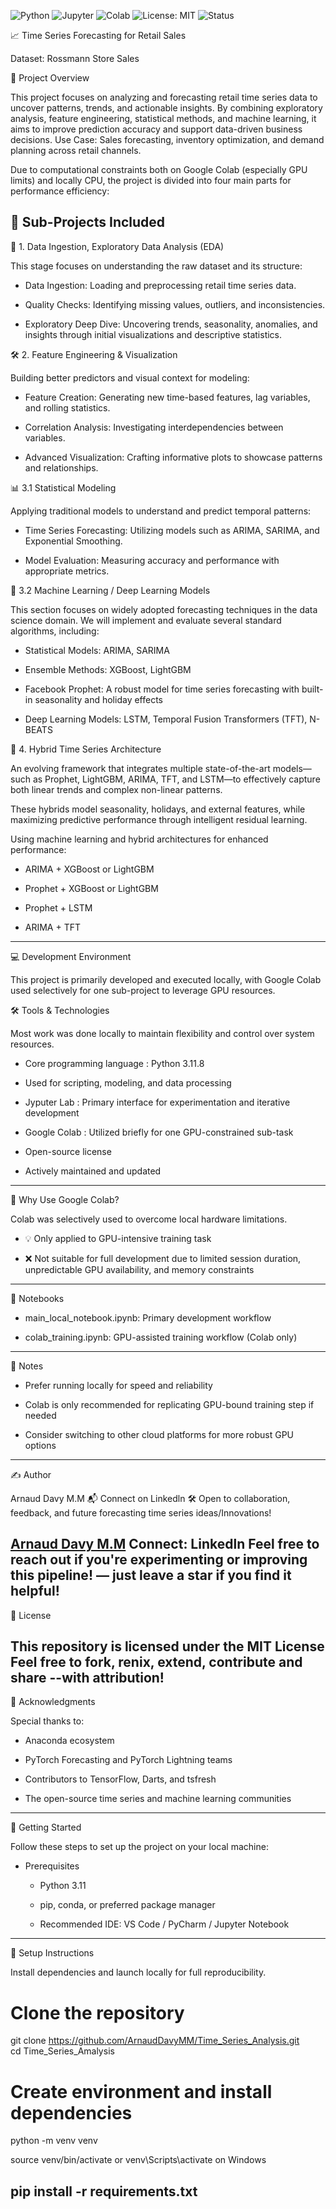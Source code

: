 ![Python](https://img.shields.io/badge/Python-3.11-blue)
![Jupyter](https://img.shields.io/badge/Jupyter-Notebook-orange)
![Colab](https://img.shields.io/badge/Google-Colab-yellow)
![License: MIT](https://img.shields.io/badge/License-MIT-green)
![Status](https://img.shields.io/badge/Status-Active-brightgreen)


📈 Time Series Forecasting for Retail Sales

Dataset: Rossmann Store Sales


🎯 Project Overview

This project focuses on analyzing and forecasting retail time series data to uncover patterns, trends, and actionable insights. By combining exploratory analysis, feature engineering, statistical methods, and machine learning, it aims to improve prediction accuracy and support data-driven business decisions. Use Case: Sales forecasting, inventory optimization, and demand planning across retail channels.

Due to computational constraints both on Google Colab (especially GPU limits) and locally CPU, the project is divided into four main parts for performance efficiency:

📂 Sub-Projects Included
--------------------------------------------------------------------------------

🧭 1. Data Ingestion, Exploratory Data Analysis (EDA)

This stage focuses on understanding the raw dataset and its structure:

  - Data Ingestion: Loading and preprocessing retail time series data.

  - Quality Checks: Identifying missing values, outliers, and inconsistencies.

  - Exploratory Deep Dive: Uncovering trends, seasonality, anomalies, and insights through initial visualizations and descriptive statistics.
  

🛠️ 2. Feature Engineering & Visualization

Building better predictors and visual context for modeling:

  - Feature Creation: Generating new time-based features, lag variables, and rolling statistics.

  - Correlation Analysis: Investigating interdependencies between variables.

  - Advanced Visualization: Crafting informative plots to showcase patterns and relationships.
  

📊 3.1 Statistical Modeling

Applying traditional models to understand and predict temporal patterns:

  - Time Series Forecasting: Utilizing models such as ARIMA, SARIMA, and Exponential Smoothing.

  - Model Evaluation: Measuring accuracy and performance with appropriate metrics.
  
  
🤖 3.2 Machine Learning / Deep Learning Models

This section focuses on widely adopted forecasting techniques in the data science domain. We will implement and evaluate several standard algorithms, including:

 - Statistical Models: ARIMA, SARIMA

 - Ensemble Methods: XGBoost, LightGBM

 - Facebook Prophet: A robust model for time series forecasting with built-in seasonality and holiday effects

 - Deep Learning Models: LSTM, Temporal Fusion Transformers (TFT), N-BEATS
 

🚀 4. Hybrid Time Series Architecture

An evolving framework that integrates multiple state-of-the-art models—such as Prophet, LightGBM, ARIMA, TFT, and LSTM—to effectively capture both linear trends and complex non-linear patterns.

These hybrids model seasonality, holidays, and external features, while maximizing predictive performance through intelligent residual learning.

Using machine learning and hybrid architectures for enhanced performance:

 - ARIMA + XGBoost or LightGBM
 
 - Prophet + XGBoost or LightGBM
     
 - Prophet + LSTM
     
 - ARIMA + TFT
--------------------------------------------------------------------------------

💻 Development Environment

This project is primarily developed and executed locally, with Google Colab used selectively for one sub-project to leverage GPU resources.

🛠️ Tools & Technologies

Most work was done locally to maintain flexibility and control over system resources.

  - Core programming language : Python 3.11.8

  - Used for scripting, modeling, and data processing
    
  - Jyputer Lab : Primary interface for experimentation and iterative development

  - Google Colab : Utilized briefly for one GPU-constrained sub-task

  - Open-source license

  - Actively maintained and updated
--------------------------------------------------------------------------------

🚀 Why Use Google Colab?

Colab was selectively used to overcome local hardware limitations.

  - 💡 Only applied to GPU-intensive training task

  - ❌ Not suitable for full development due to limited session duration, unpredictable GPU availability, and memory constraints
--------------------------------------------------------------------------------

📓 Notebooks

   - main_local_notebook.ipynb: Primary development workflow

   - colab_training.ipynb: GPU-assisted training workflow (Colab only)
--------------------------------------------------------------------------------

💬 Notes

   - Prefer running locally for speed and reliability

   - Colab is only recommended for replicating GPU-bound training step if needed

   - Consider switching to other cloud platforms for more robust GPU options
--------------------------------------------------------------------------------

✍️ Author

Arnaud Davy M.M 📬  Connect on Linkedln 🛠️ Open to collaboration, feedback, and future forecasting time series ideas/Innovations!

[Arnaud Davy M.M](https://www.linkedin.com/in/arnauddavy-mm) Connect: Linkedln Feel free to reach out if you're experimenting or improving this pipeline! — just leave a star if you find it helpful!
--------------------------------------------------------------------------------

📝 License

This repository is licensed under the MIT License Feel free to fork, renix, extend, contribute and share --with attribution!
--------------------------------------------------------------------------------

🙏 Acknowledgments

Special thanks to:

 - Anaconda ecosystem
            
 - PyTorch Forecasting and PyTorch Lightning teams
            
 - Contributors to TensorFlow, Darts, and tsfresh
            
 - The open-source time series and machine learning communities
    
--------------------------------------------------------------------------------

🚀 Getting Started

Follow these steps to set up the project on your local machine:

- Prerequisites

  - Python 3.11

  - pip, conda, or preferred package manager

  - Recommended IDE: VS Code / PyCharm / Jupyter Notebook
--------------------------------------------------------------------------------  
  
🧪 Setup Instructions

Install dependencies and launch locally for full reproducibility.

# Clone the repository
git clone https://github.com/ArnaudDavyMM/Time_Series_Analysis.git  
cd Time_Series_Amalysis

# Create environment and install dependencies
python -m venv venv

source venv/bin/activate
or venv\Scripts\activate on Windows
  
pip install -r requirements.txt
--------------------------------------------------------------------------------  
    
    
